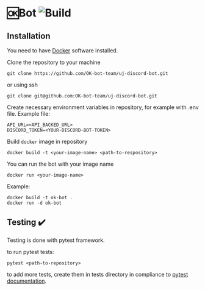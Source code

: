 # 🆗Bot ![Build](https://img.shields.io/github/workflow/status/OK-bot-team/uj-discord-bot/Tests)
## Installation

You need to have [Docker](https://docs.docker.com/get-docker/) software installed. 

Clone the repository to your machine
```
git clone https://github.com/OK-bot-team/uj-discord-bot.git
```
or using ssh
```
git clone git@github.com:OK-bot-team/uj-discord-bot.git
```

Create necessary environment variables in repository, for example with .env file. Example file:
```
API_URL=<API_BACKED_URL>
DISCORD_TOKEN=<YOUR-DISCORD-BOT-TOKEN>
```


Build `docker` image in repository
```
docker build -t <your-image-name> <path-to-respository>
```
You can run the bot with your image name
```
docker run <your-image-name>
```
Example:
```
docker build -t ok-bot .
docker run -d ok-bot
```

## Testing ✔️
Testing is done with pytest framework. 

to run pytest tests:
```
pytest <path-to-repository>
```

to add more tests, create them in tests directory in compliance to [pytest documentation](https://docs.pytest.org/en/6.2.x/example/index.html).

